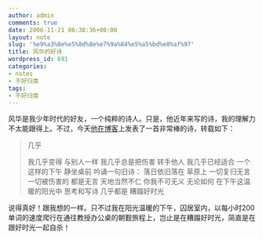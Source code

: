 ```yaml
---
author: admin
comments: true
date: 2006-11-21 06:38:36+00:00
layout: note
slug: '%e9%a3%8e%e5%8d%8e%e7%9a%84%e5%a5%bd%e8%af%97'
title: 风华的好诗
wordpress_id: 691
categories:
- notes
- 不好归类
tags:
- 不好归类
---
```



风华是我少年时代的好友，一个纯粹的诗人。只是，他近年来写的诗，我的理解力不太能跟得上。不过，今天[他在博客](http://barbar.cn/blog/)上发表了一首非常棒的诗，转载如下：





<blockquote>几乎 

我几乎变得
与别人一样
我几乎总是把伤害
转手他人
我几乎已经适合
一个这样的下午
静坐桌前
吟诵一句旧诗：
落日依旧落在
草原上
一切复归无言
一切被伤害的
都是无言
天地当然不仁
你我不可无义
无论如何
在下午这温暖的阳光中
思考和写诗
几乎都是
糟蹋好时光</blockquote>



说得真好！跟我想的一样。只不过我在阳光温暖的下午，囚居室内，以每小时200单词的速度爬行在通往教授办公桌的朝觐旅程上，岂止是在糟蹋好时光，简直是在跟好时光一起自杀！
